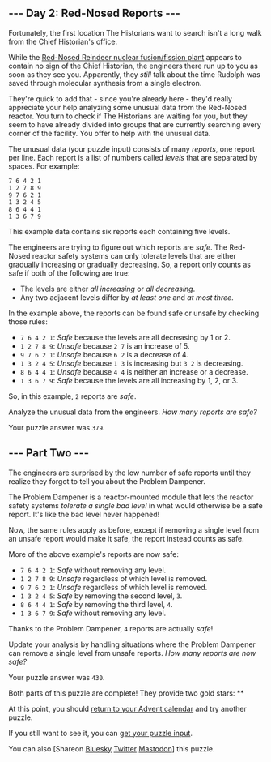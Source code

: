 

--- Day 2: Red-Nosed Reports ---
--------------------------------

Fortunately, the first location The Historians want to search isn't a long walk from the Chief Historian's office.

While the [Red-Nosed Reindeer nuclear fusion/fission plant](/2015/day/19) appears to contain no sign of the Chief Historian, the engineers there run up to you as soon as they see you. Apparently, they *still* talk about the time Rudolph was saved through molecular synthesis from a single electron.

They're quick to add that - since you're already here - they'd really appreciate your help analyzing some unusual data from the Red-Nosed reactor. You turn to check if The Historians are waiting for you, but they seem to have already divided into groups that are currently searching every corner of the facility. You offer to help with the unusual data.

The unusual data (your puzzle input) consists of many *reports*, one report per line. Each report is a list of numbers called *levels* that are separated by spaces. For example:

```
7 6 4 2 1
1 2 7 8 9
9 7 6 2 1
1 3 2 4 5
8 6 4 4 1
1 3 6 7 9

```

This example data contains six reports each containing five levels.

The engineers are trying to figure out which reports are *safe*. The Red-Nosed reactor safety systems can only tolerate levels that are either gradually increasing or gradually decreasing. So, a report only counts as safe if both of the following are true:

* The levels are either *all increasing* or *all decreasing*.
* Any two adjacent levels differ by *at least one* and *at most three*.

In the example above, the reports can be found safe or unsafe by checking those rules:

* `7 6 4 2 1`: *Safe* because the levels are all decreasing by 1 or 2.
* `1 2 7 8 9`: *Unsafe* because `2 7` is an increase of 5.
* `9 7 6 2 1`: *Unsafe* because `6 2` is a decrease of 4.
* `1 3 2 4 5`: *Unsafe* because `1 3` is increasing but `3 2` is decreasing.
* `8 6 4 4 1`: *Unsafe* because `4 4` is neither an increase or a decrease.
* `1 3 6 7 9`: *Safe* because the levels are all increasing by 1, 2, or 3.

So, in this example, `2` reports are *safe*.

Analyze the unusual data from the engineers. *How many reports are safe?*

Your puzzle answer was `379`.

--- Part Two ---
----------------

The engineers are surprised by the low number of safe reports until they realize they forgot to tell you about the Problem Dampener.

The Problem Dampener is a reactor-mounted module that lets the reactor safety systems *tolerate a single bad level* in what would otherwise be a safe report. It's like the bad level never happened!

Now, the same rules apply as before, except if removing a single level from an unsafe report would make it safe, the report instead counts as safe.

More of the above example's reports are now safe:

* `7 6 4 2 1`: *Safe* without removing any level.
* `1 2 7 8 9`: *Unsafe* regardless of which level is removed.
* `9 7 6 2 1`: *Unsafe* regardless of which level is removed.
* `1 3 2 4 5`: *Safe* by removing the second level, `3`.
* `8 6 4 4 1`: *Safe* by removing the third level, `4`.
* `1 3 6 7 9`: *Safe* without removing any level.

Thanks to the Problem Dampener, `4` reports are actually *safe*!

Update your analysis by handling situations where the Problem Dampener can remove a single level from unsafe reports. *How many reports are now safe?*

Your puzzle answer was `430`.

Both parts of this puzzle are complete! They provide two gold stars: \*\*

At this point, you should [return to your Advent calendar](/2024) and try another puzzle.

If you still want to see it, you can [get your puzzle input](2/input).

You can also [Shareon
[Bluesky](https://bsky.app/intent/compose?text=I%27ve+completed+%22Red%2DNosed+Reports%22+%2D+Day+2+%2D+Advent+of+Code+2024+%23AdventOfCode+https%3A%2F%2Fadventofcode%2Ecom%2F2024%2Fday%2F2)
[Twitter](https://twitter.com/intent/tweet?text=I%27ve+completed+%22Red%2DNosed+Reports%22+%2D+Day+2+%2D+Advent+of+Code+2024&url=https%3A%2F%2Fadventofcode%2Ecom%2F2024%2Fday%2F2&related=ericwastl&hashtags=AdventOfCode)
[Mastodon](javascript:void(0);)] this puzzle.


